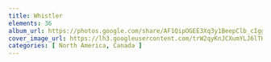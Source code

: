```yaml
---
title: Whistler
elements: 36
album_url: https://photos.google.com/share/AF1QipOGEE3Xq3y1BeepClb_cIgg3ZzbUP3IYMMfjEblEBWCO1hsUkEYEq2qoxD-x3OYTQ?key=U01STTVaeG1VdVBzZmJqNnp5XzJKVm5tY04yTk5n
cover_image_url: https://lh3.googleusercontent.com/trW2qyKnJCXumYLJ6lTHWUnrfyZTlRqGI8jmaRG5A1uo36i3O8RUan14bx-okz-SLjU5V16_mPhnsT_rwLaTIzxjz_qpT5vaLXKsgglnHoj_6yMsbNlW27XenYDzCq3f3xIQpbAQS0jQFhovl24QYFLFcJjy62jSLr8HvXHbupnb6sT4nAYCAm2Gl-u7GQjUEBm6SuCsGVYw4kxyzAEJJM0G3p5A_qZLvHDMyyw8_OWCBUWz04IRhWUJwgBxRNl9T3zyY5mWwp_7dtyduHp2toOE8gLQaVJLKFfBwYSqsmJn3fDuSTmxQiiLz3A7L7mbJgsC8O_3rqREbK67g-OtDd1kM7ilYTeNQzNVYtbMM53qMzQ_mNakaDy4Ak6HFZsFH3icdXggUOBNHpMPWimKsx31Okuytkqvh10qYIjXRtLnmufNnflWQJK-LP8HRnIztB9flYEQxw7cX2IV-cZ6XNraqhvKzxnzTLA3qzwfxSANMn0YjemscahRHbNupJP4sgygFPolZgErHTXstXqmEwVmTAFLcSZuvkRwezNUTFm8fcbVrL0Ae8xdiOT1V883pqXBcC3DGPc0ALYCRqeooeu7_XzJIdtEsx44lbPp0ZLelUHpHKa1DWYKmRbIePy_qBrkfsIz595tOICIsVcL6MGn=s195-p-k-no
categories: [ North America, Canada ]
---
```

